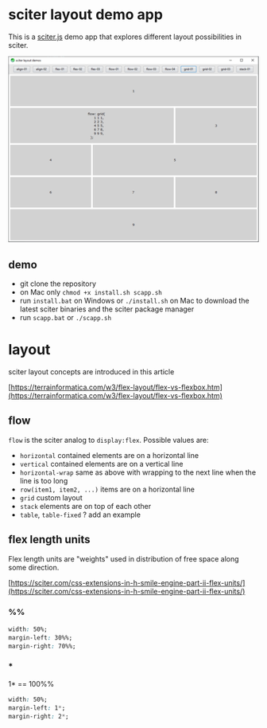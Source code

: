# sciter layout demo app

This is a [sciter.js](https://sciter.com/) demo app that explores different layout possibilities in sciter.

![sciter layout screenshot](screenshot.png)

## demo

- git clone the repository
- on Mac only `chmod +x install.sh scapp.sh`
- run `install.bat` on Windows or `./install.sh` on Mac to download the latest sciter binaries and the sciter package manager
- run `scapp.bat` or `./scapp.sh`

# layout

sciter layout concepts are introduced in this article

[https://terrainformatica.com/w3/flex-layout/flex-vs-flexbox.htm](https://terrainformatica.com/w3/flex-layout/flex-vs-flexbox.htm)

## flow

`flow` is the sciter analog to `display:flex`. Possible values are:

- `horizontal` contained elements are on a horizontal line
- `vertical` contained elements are on a vertical line
- `horizontal-wrap` same as above with wrapping to the next line when the line is too long
- `row(item1, item2, ...)` items are on a horizontal line
- `grid` custom layout
- `stack` elements are on top of each other
- `table`, `table-fixed` ? add an example

## flex length units

Flex length units are "weights" used in distribution of free space along some direction.

[https://sciter.com/css-extensions-in-h-smile-engine-part-ii-flex-units/](https://sciter.com/css-extensions-in-h-smile-engine-part-ii-flex-units/)

### %%

```css
width: 50%;
margin-left: 30%%;
margin-right: 70%%;
```

### *

1* == 100%%

```css
width: 50%;
margin-left: 1*;
margin-right: 2*;
```
